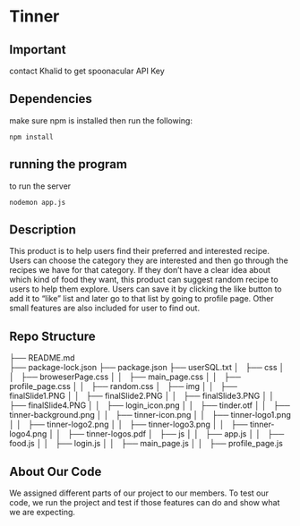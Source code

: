 # Tinner

## Important

contact Khalid to get spoonacular API Key

## Dependencies

make sure npm is installed then run the following:

``` npm install ```

## running the program

to run the server

``` nodemon app.js ```

## Description

This product is to help users find their preferred and interested recipe. Users can choose the category they are interested and then go through the recipes we have for that category. If they don’t have a clear idea about which kind of food they want, this product can suggest random recipe to users to help them explore. Users can save it by clicking the like button to add it to “like” list and later go to that list by going to profile page. Other small features are also included for user to find out.

## Repo Structure
├── README.md<br>
├── package-lock.json
├── package.json
├── userSQL.txt
│   ├── css
│   │   ├── broweserPage.css
│   │   ├── main_page.css
│   │   ├── profile_page.css
│   │   ├── random.css
│   ├── img
│   │   ├── finalSlide1.PNG
│   │   ├── finalSlide2.PNG
│   │   ├── finalSlide3.PNG
│   │   ├── finalSlide4.PNG
│   │   ├── login_icon.png
│   │   ├── tinder.otf
│   │   ├── tinner-background.png
│   │   ├── tinner-icon.png
│   │   ├── tinner-logo1.png
│   │   ├── tinner-logo2.png
│   │   ├── tinner-logo3.png
│   │   ├── tinner-logo4.png
│   │   ├── tinner-logos.pdf
│   ├── js
│   │   ├── app.js
│   │   ├── food.js
│   │   ├── login.js
│   │   ├── main_page.js
│   │   ├── profile_page.js



## About Our Code

We assigned different parts of our project to our members. To test our code, we run the project and test if those features can do and show what we are expecting. 
